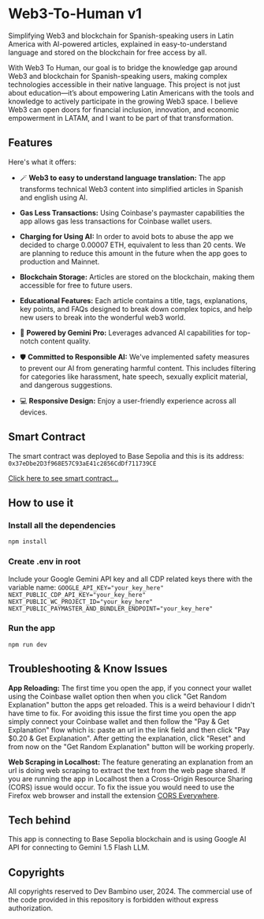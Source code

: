 # Web3-To-Human v1
Simplifying Web3 and blockchain for Spanish-speaking users in Latin America with AI-powered articles, explained in easy-to-understand language and stored on the blockchain for free access by all.

With Web3 To Human, our goal is to bridge the knowledge gap around Web3 and blockchain for Spanish-speaking users, making complex technologies accessible in their native language. This project is not just about education—it’s about empowering Latin Americans with the tools and knowledge to actively participate in the growing Web3 space. I believe Web3 can open doors for financial inclusion, innovation, and economic empowerment in LATAM, and I want to be part of that transformation.

## Features
Here's what it offers:

- 🪄 **Web3 to easy to understand language translation:** The app transforms technical Web3 content into simplified articles in Spanish and english using AI. 

- **Gas Less Transactions:** Using Coinbase's paymaster capabilities the app allows gas less transactions for Coinbase wallet users. 

- **Charging for Using AI:** In order to avoid bots to abuse the app we decided to charge 0.00007 ETH, equivalent to less than 20 cents. We are planning to reduce this amount in the future when the app goes to production and Mainnet. 

- **Blockchain Storage:** Articles are stored on the blockchain, making them accessible for free to future users. 

- **Educational Features:** Each article contains a title, tags, explanations, key points, and FAQs designed to break down complex topics, and help new users to break into the wonderful web3 world.

- 🧠 **Powered by Gemini Pro:** Leverages advanced AI capabilities for top-notch content quality.

- 🛡️ **Committed to Responsible AI:** We've implemented safety measures to prevent our AI from generating harmful content. This includes filtering for categories like harassment, hate speech, sexually explicit material, and dangerous suggestions.

- 💻 **Responsive Design:** Enjoy a user-friendly experience across all devices. 

## Smart Contract
The smart contract was deployed to Base Sepolia and this is its address:
`0x37eDbe2D3f968E57C93aE41c2856CdDf711739CE`

[Click here to see smart contract...](https://sepolia.basescan.org/address/0x37eDbe2D3f968E57C93aE41c2856CdDf711739CE)

## How to use it

### Install all the dependencies
`npm install`

### Create .env in root
Include your Google Gemini API key and all CDP related keys there with the variable name: 
`GOOGLE_API_KEY="your_key_here"`
`NEXT_PUBLIC_CDP_API_KEY="your_key_here"`
`NEXT_PUBLIC_WC_PROJECT_ID="your_key_here"`
`NEXT_PUBLIC_PAYMASTER_AND_BUNDLER_ENDPOINT="your_key_here"`

### Run the app
`npm run dev`

## Troubleshooting & Know Issues

**App Reloading:** The first time you open the app, if you connect your wallet using the Coinbase wallet option then when you click "Get Random Explanation" button the apps get reloaded. This is a weird behaviour I didn't have time to fix. For avoiding this issue the first time you open the app simply connect your Coinbase wallet and then follow the "Pay & Get Explanation" flow which is: paste an url in the link field and then click "Pay $0.20 & Get Explanation". After getting the explanation, click "Reset" and from now on the "Get Random Explanation" button will be working properly.

**Web Scraping in Localhost:** The feature generating an explanation from an url is doing web scraping to extract the text from the web page shared. If you are running the app in Localhost then a Cross-Origin Resource Sharing (CORS) issue would occur. To fix the issue you would need to use the Firefox web browser and install the extension [CORS Everywhere](https://addons.mozilla.org/en-US/firefox/addon/cors-everywhere/).

## Tech behind

This app is connecting to Base Sepolia blockchain and is using Google AI API for connecting to Gemini 1.5 Flash LLM.

## Copyrights

All copyrights reserved to Dev Bambino user, 2024. The commercial use of the code provided in this repository is forbidden without express authorization.